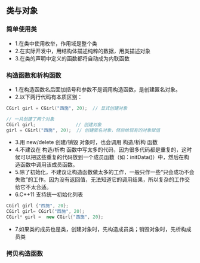 ## 类与对象

### 简单使用类
- 1.在类中使用枚举，作用域是整个类
- 2.在实际开发中，用结构体描述纯粹的数据，用类描述对象
- 3.在类的声明中定义的函数都将自动成为内联函数

### 构造函数和析构函数
- 1.在构造函数名后面加括号和参数不是调用构造函数，是创建匿名对象。
- 2.以下两行代码有本质区别：
```C++
CGirl girl = CGirl("西施", 20);  // 显式创建对象

// 一共创建了两个对象
CGirl girl;               // 创建对象
girl = CGirl("西施", 20);  // 创建匿名对象，然后给现有的对象赋值
```
- 3.用 new/delete 创建/销毁 对象时，也会调用 构造/析构 函数
- 4.不建议在 构造/析构 函数中写太多的代码，因为很多代码都是重复的，这时候可以把这些重复的代码放到一个成员函数（如：initData()）中，然后在构造函数中调用该成员函数。
- 5.除了初始化，不建议让构造函数做太多的工作，一般只作一些“只会成功不会失败”的工作。因为没有返回值，无法知道它的调用结果，所以复杂的工作交给它不太合适。
- 6.C++11 支持统一初始化列表
```C++
CGirl girl {"西施", 20}; 
CGirl girl= CGirl("西施", 20);
CGirl* girl =  new CGirl{"西施", 20};
```
- 7.如果类的成员也是类，创建对象时，先构造成员类；销毁对象时，先析构成员类

### 拷贝构造函数
